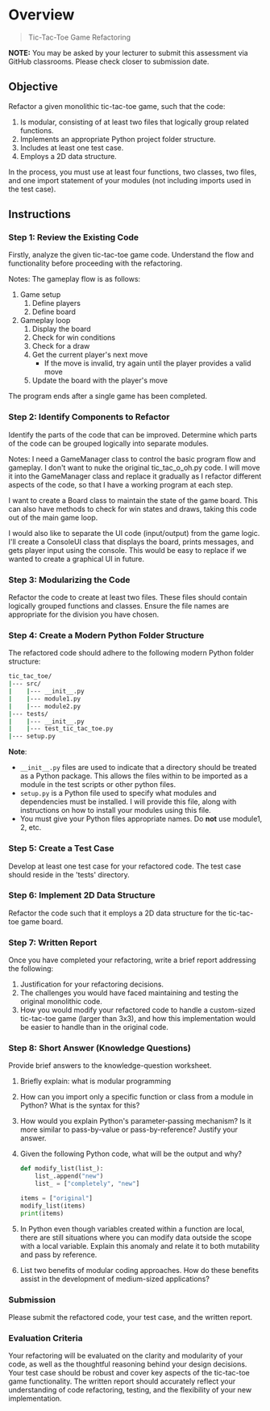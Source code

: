 # Overview 
> Tic-Tac-Toe Game Refactoring

**NOTE:** You may be asked by your lecturer to submit this assessment via GitHub classrooms. Please check closer to submission date.

## Objective

Refactor a given monolithic tic-tac-toe game, such that the code:

1. Is modular, consisting of at least two files that logically group related functions.
2. Implements an appropriate Python project folder structure.
3. Includes at least one test case.
4. Employs a 2D data structure.

In the process, you must use at least four functions, two classes, two files, and one import statement of your modules (not including imports used in the test case).

## Instructions

### Step 1: Review the Existing Code

Firstly, analyze the given tic-tac-toe game code. Understand the flow and functionality before proceeding with the refactoring.

Notes: The gameplay flow is as follows:

1. Game setup
   1. Define players
   2. Define board
2. Gameplay loop
   1. Display the board
   2. Check for win conditions
   3. Check for a draw
   4. Get the current player's next move
      * If the move is invalid, try again until the player provides a valid move
   5. Update the board with the player's move

The program ends after a single game has been completed.

### Step 2: Identify Components to Refactor

Identify the parts of the code that can be improved. Determine which parts of the code can be grouped logically into separate modules.

Notes: I need a GameManager class to control the basic program flow and gameplay. I don't want to nuke the original tic_tac_o_oh.py code.
I will move it into the GameManager class and replace it gradually as I refactor different aspects of the code, so that I have a working program at each step.

I want to create a Board class to maintain the state of the game board. This can also have methods to check for win states and draws, taking this code out of the main game loop.

I would also like to separate the UI code (input/output) from the game logic.
I'll create a ConsoleUI class that displays the board, prints messages, and gets player input using the console.
This would be easy to replace if we wanted to create a graphical UI in future.

### Step 3: Modularizing the Code

Refactor the code to create at least two files. These files should contain logically grouped functions and classes. Ensure the file names are appropriate for the division you have chosen.

### Step 4: Create a Modern Python Folder Structure

The refactored code should adhere to the following modern Python folder structure:

```bash
tic_tac_toe/
|--- src/
|    |--- __init__.py
|    |--- module1.py
|    |--- module2.py
|--- tests/
|    |--- __init__.py
|    |--- test_tic_tac_toe.py
|--- setup.py
```

**Note**: 

- `__init__.py` files are used to indicate that a directory should be treated as a Python package. This allows the files within to be imported as a module in the test scripts or other python files.
- `setup.py` is a Python file used to specify what modules and dependencies must be installed. I will provide this file, along with instructions on how to install your modules using this file.
- You must give your Python files appropriate names. Do **not** use module1, 2, etc.
  
### Step 5: Create a Test Case

Develop at least one test case for your refactored code. The test case should reside in the 'tests' directory. 

### Step 6: Implement 2D Data Structure

Refactor the code such that it employs a 2D data structure for the tic-tac-toe game board.

### Step 7: Written Report

Once you have completed your refactoring, write a brief report addressing the following:

1. Justification for your refactoring decisions.
2. The challenges you would have faced maintaining and testing the original monolithic code.
3. How you would modify your refactored code to handle a custom-sized tic-tac-toe game (larger than 3x3), and how this implementation would be easier to handle than in the original code.

### Step 8: Short Answer (Knowledge Questions)

Provide brief answers to the knowledge-question worksheet.

1. Briefly explain: what is modular programming
2. How can you import only a specific function or class from a module in Python? What is the syntax for this?
3. How would you explain Python's parameter-passing mechanism? Is it more similar to pass-by-value or pass-by-reference? Justify your answer.
4. Given the following Python code, what will be the output and why?

    ```python
    def modify_list(list_):
        list_.append("new")
        list_ = ["completely", "new"]

    items = ["original"]
    modify_list(items)
    print(items)
    ```

5. In Python even though variables created within a function are local, there are still situations where you can modify data outside the scope with a local variable. Explain this anomaly and relate it to both mutability and pass by reference.
6. List two benefits of modular coding approaches. How do these benefits assist in the development of medium-sized applications?

### Submission

Please submit the refactored code, your test case, and the written report.

### Evaluation Criteria

Your refactoring will be evaluated on the clarity and modularity of your code, as well as the thoughtful reasoning behind your design decisions. Your test case should be robust and cover key aspects of the tic-tac-toe game functionality. The written report should accurately reflect your understanding of code refactoring, testing, and the flexibility of your new implementation.
